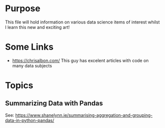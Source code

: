 # Purpose
This file will hold information on various data science items of interest whilst I learn this new and exciting art!

# Some Links
- https://chrisalbon.com/ This guy has excelent articles with code on many data subjects

# Topics
## Summarizing Data with Pandas
See: https://www.shanelynn.ie/summarising-aggregation-and-grouping-data-in-python-pandas/
